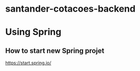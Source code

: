 # santander-cotacoes-backend



# Using Spring

## How to start new Spring projet

https://start.spring.io/
